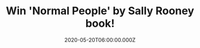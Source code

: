 ---
campaign-uuid: "c-00f53fd4-dba1-470b-a271-5722b9f27292"
type: "Competition"
category: "Gifts"
date: "2020-05-20T06:00:00.000Z"
end-date: "2020-07-20T23:59:00.000Z"
disable-form: false
is_promoted: true
has_entry_page: true
title: "Win 'Normal People' by Sally Rooney book!"
competition-description: "<p>Normal People is a story of mutual fascination, friendship\
  \ and love. It takes us from that first conversation to the years beyond, in the\
  \ company of two people who try to stay apart but find they can't.</p>\n<p>We are\
  \ giving away a copy of Sally's book to you. Want to add it to your collection?\
  \ Click below for a chance to win.</p>\n"
hero-header: "Win 'Normal People' by Sally Rooney book!"
terms-confirmation: "N/A"
banner-img: "https://assets.expresslyapp.com/asset-e6eab7b9-625e-4af9-8862-38c5acb39fbf.jpg"
logo-left-href: "https://club.expressly.io"
logo-left-image: "https://assets.expresslyapp.com/asset-b7f113cd-95bb-4c13-9414-19c2f108be02.jpg"
logo-left-title: "Expressly Club"
bg-image-hero: "https://assets.expresslyapp.com/asset-38ebe032-516b-4ec8-8e2d-a4e067821c8f.jpg"
bg-image-first: "https://assets.expresslyapp.com/asset-b3683ece-9f25-406a-ac2f-e90ce9937f14.jpg"
section1-content: "<p>Connell and Marianne grow up in the same small town in the west\
  \ of Ireland, but the similarities end there. In school, Connell is popular and\
  \ well-liked, while Marianne is a loner. But when the two strike up a conversation\
  \ - awkward but electrifying - something life-changing begins.</p>\n<p>Normal People\
  \ is a story of mutual fascination, friendship and love. It takes us from that first\
  \ conversation to the years beyond, in the company of two people who try to stay\
  \ apart but find they can't.</p>\n"
entry-title: "Win 'Normal People' by Sally Rooney book!"
entry-content: "<p>Enter the draw to win 'Normal People' by Sally Rooney book by completing\
  \ the form below before 23:59 on the 20th of July 2020.</p>\n"
has-winner: false
prize-description: "'Normal People' by Sally Rooney book!"
special-conditions: "Multiple entries are allowed up to one every day."
country-restrictions:
- "GB"
---